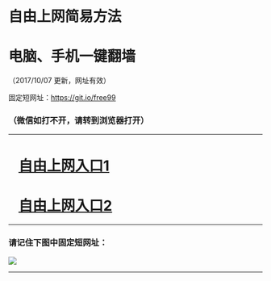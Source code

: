 ﻿# 自由上网简易方法

# 电脑、手机一键翻墙

（2017/10/07 更新，网址有效）

固定短网址：https://git.io/free99

### （微信如打不开，请转到浏览器打开）


***





# &nbsp;&nbsp; <a href="http://ft190829042.fwq-tz-1001.info/fwqtz01.html?t=10070018400 " target="_blank">自由上网入口1</a>
# &nbsp;&nbsp; <a href="http://ft1472215147.fwq-tz-1002.info/fwqtz02.html?t=100700117131 " target="_blank">自由上网入口2</a>
***

### 请记住下图中固定短网址：

<img src="https://s3-us-west-2.amazonaws.com/fwq-1001/yjfq-20170905okok.png" /> 


***


